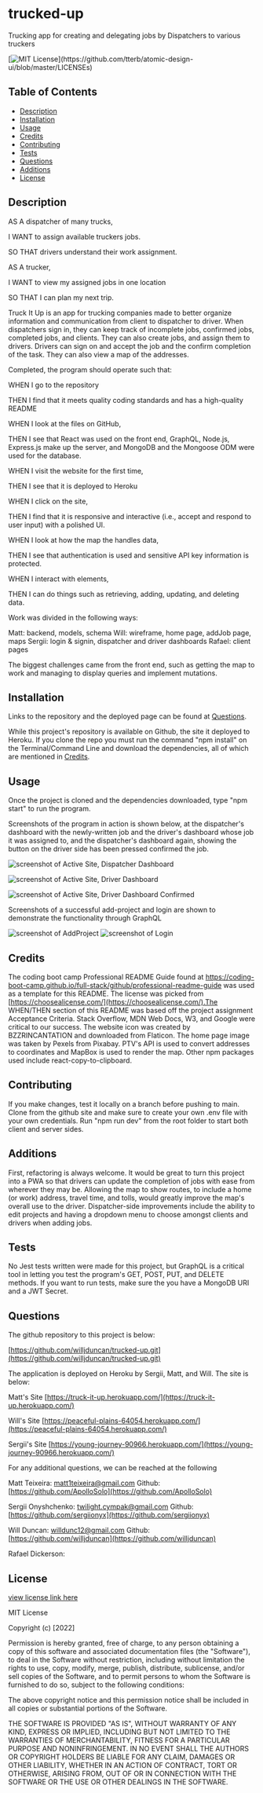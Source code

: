 # trucked-up
Trucking app for creating and delegating jobs by Dispatchers to various truckers


[![MIT License](https://img.shields.io/apm/l/atomic-design-ui.svg?)](https://github.com/tterb/atomic-design-ui/blob/master/LICENSEs)

        

## Table of Contents
- [Description](#description)
- [Installation](#installation)
- [Usage](#usage)
- [Credits](#credits)
- [Contributing](#contributing)
- [Tests](#tests)
- [Questions](#questions)
- [Additions](#additions)
- [License](#license)  
        



## Description
AS A dispatcher of many trucks,

I WANT to assign available truckers jobs.

SO THAT drivers understand their work assignment.


AS A trucker,

I WANT to view my assigned jobs in one location

SO THAT I can plan my next trip. 

Truck It Up is an app for trucking companies made to better organize information and communication from client to dispatcher to driver. When dispatchers sign in, they can keep track of incomplete jobs, confirmed jobs, completed jobs, and clients. They can also create jobs, and assign them to drivers. Drivers can sign on and accept the job and the confirm completion of the task. They can also view a map of the addresses. 

Completed, the program should operate such that:

WHEN I go to the repository

THEN I find that it meets quality coding standards and has a high-quality README

WHEN I look at the files on GitHub, 

THEN I see that React was used on the front end, GraphQL, Node.js, Express.js make up the server, and MongoDB and the Mongoose ODM were used for the database. 

WHEN I visit the website for the first time,

THEN I see that it is deployed to Heroku 

WHEN I click on the site, 

THEN I find that it is responsive and interactive (i.e., accept and respond to user input) with a polished UI.

WHEN I look at how the map the handles data,

THEN I see that authentication is used and sensitive API key information is protected.

WHEN I interact with elements,

THEN I can do things such as retrieving, adding, updating, and deleting data.

Work was divided in the following ways:

Matt: backend, models, schema
Will: wireframe, home page, addJob page, maps
Sergii: login & signin, dispatcher and driver dashboards
Rafael: client pages 

The biggest challenges came from the front end, such as getting the map to work and managing to display queries and implement mutations. 



## Installation

Links to the repository and the deployed page can be found at [Questions](#questions).

While this project's repository is available on Github, the site it deployed to Heroku. If you clone the repo you must run the command "npm install" on the Terminal/Command Line and download the dependencies, all of which are mentioned in [Credits](#credits).




## Usage

Once the project is cloned and the dependencies downloaded, type "npm start" to run the program. 

Screenshots of the program in action is shown below, at the dispatcher's dashboard with the newly-written job and the driver's dashboard whose job it was assigned to, and the dispatcher's dashboard again, showing the button on the driver side has been pressed confirmed the job. 

![screenshot of Active Site, Dispatcher Dashboard](./client/public/screenshots/screenshot-dis-dash1.png)

![screenshot of Active Site, Driver Dashboard](./client/public/screenshots/screenshot-dri-dash.png)

![screenshot of Active Site, Driver Dashboard Confirmed](./client/public/screenshots/screenshot-dis-dash2.png)


Screenshots of a successful add-project and login are shown to demonstrate the functionality through GraphQL 

![screenshot of AddProject](./client/public/screenshots/screenshot-add-project.png)
![screenshot of Login](./client/public/screenshots/screenshot-login.png)


## Credits

The coding boot camp Professional README Guide found at https://coding-boot-camp.github.io/full-stack/github/professional-readme-guide was used as a template for this README. The license was picked from [https://choosealicense.com/](https://choosealicense.com/).The WHEN/THEN section of this README was based off the project assignment Acceptance Criteria. Stack Overflow, MDN Web Docs, W3, and Google were critical to our success. The website icon was created by BZZRINCANTATION and downloaded from Flaticon. The home page image was taken by Pexels from Pixabay. PTV's API is used to convert addresses to coordinates and MapBox is used to render the map. Other npm packages used include react-copy-to-clipboard. 



## Contributing

If you make changes, test it locally on a branch before pushing to main. Clone from the github site and make sure to create your own .env file with your own credentials. Run "npm run dev" from the root folder to start both client and server sides. 


## Additions

First, refactoring is always welcome. It would be great to turn this project into a PWA so that drivers can update the completion of jobs with ease from wherever they may be. Allowing the map to show routes, to include a home (or work) address, travel time, and tolls, would greatly improve the map's overall use to the driver. Dispatcher-side improvements include the ability to edit projects and having a dropdown menu to choose amongst clients and drivers when adding jobs.


## Tests

No Jest tests written were made for this project, but GraphQL is a critical tool in letting you test the program's GET, POST, PUT, and DELETE methods. If you want to run tests, make sure the you have a MongoDB URI and a JWT Secret. 


## Questions


The github repository to this project is below:

[https://github.com/willjduncan/trucked-up.git](https://github.com/willjduncan/trucked-up.git)


The application is deployed on Heroku by Sergii, Matt, and Will. The site is below:


Matt's Site
[https://truck-it-up.herokuapp.com/](https://truck-it-up.herokuapp.com/)


Will's Site
[https://peaceful-plains-64054.herokuapp.com/](https://peaceful-plains-64054.herokuapp.com/)


Sergii's Site
[https://young-journey-90966.herokuapp.com/](https://young-journey-90966.herokuapp.com/)

For any additional questions, we can be reached at the following

Matt Teixeira: matt1teixeira@gmail.com
Github: [https://github.com/ApolloSolo](https://github.com/ApolloSolo)

Sergii Onyshchenko: twilight.cympak@gmail.com
Github: [https://github.com/sergiionyx](https://github.com/sergiionyx)

Will Duncan: willdunc12@gmail.com
Github: [https://github.com/willjduncan](https://github.com/willjduncan)

Rafael Dickerson: 






## License

[view license link here](https://choosealicense.com/licenses/mit/)

        
MIT License

Copyright (c) [2022]

Permission is hereby granted, free of charge, to any person obtaining a copy
of this software and associated documentation files (the "Software"), to deal
in the Software without restriction, including without limitation the rights
to use, copy, modify, merge, publish, distribute, sublicense, and/or sell
copies of the Software, and to permit persons to whom the Software is
furnished to do so, subject to the following conditions:

The above copyright notice and this permission notice shall be included in all
copies or substantial portions of the Software.

THE SOFTWARE IS PROVIDED "AS IS", WITHOUT WARRANTY OF ANY KIND, EXPRESS OR
IMPLIED, INCLUDING BUT NOT LIMITED TO THE WARRANTIES OF MERCHANTABILITY,
FITNESS FOR A PARTICULAR PURPOSE AND NONINFRINGEMENT. IN NO EVENT SHALL THE
AUTHORS OR COPYRIGHT HOLDERS BE LIABLE FOR ANY CLAIM, DAMAGES OR OTHER
LIABILITY, WHETHER IN AN ACTION OF CONTRACT, TORT OR OTHERWISE, ARISING FROM,
OUT OF OR IN CONNECTION WITH THE SOFTWARE OR THE USE OR OTHER DEALINGS IN THE
SOFTWARE.